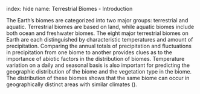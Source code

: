 index: hide
name: Terrestrial Biomes - Introduction

The Earth’s biomes are categorized into two major groups: terrestrial and aquatic. Terrestrial biomes are based on land, while aquatic biomes include both ocean and freshwater biomes. The eight major terrestrial biomes on Earth are each distinguished by characteristic temperatures and amount of precipitation. Comparing the annual totals of precipitation and fluctuations in precipitation from one biome to another provides clues as to the importance of abiotic factors in the distribution of biomes. Temperature variation on a daily and seasonal basis is also important for predicting the geographic distribution of the biome and the vegetation type in the biome. The distribution of these biomes shows that the same biome can occur in geographically distinct areas with similar climates ().
